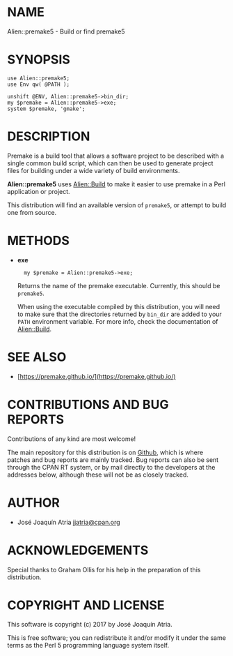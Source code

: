 # NAME

Alien::premake5 - Build or find premake5

# SYNOPSIS

    use Alien::premake5;
    use Env qw( @PATH );

    unshift @ENV, Alien::premake5->bin_dir;
    my $premake = Alien::premake5->exe;
    system $premake, 'gmake';

# DESCRIPTION

Premake is a build tool that allows a software project to be described with a
single common build script, which can then be used to generate project files
for building under a wide variety of build environments.

**Alien::premake5** uses [Alien::Build](https://metacpan.org/pod/Alien::Build) to make it easier to use premake in a
Perl application or project.

This distribution will find an available version of `premake5`, or attempt to
build one from source.

# METHODS

- **exe**

        my $premake = Alien::premake5->exe;

    Returns the name of the premake executable. Currently, this should be
    `premake5`.

    When using the executable compiled by this distribution, you
    will need to make sure that the directories returned by `bin_dir` are added
    to your `PATH` environment variable. For more info, check the documentation
    of [Alien::Build](https://metacpan.org/pod/Alien::Build).

# SEE ALSO

- [https://premake.github.io/](https://premake.github.io/)

# CONTRIBUTIONS AND BUG REPORTS

Contributions of any kind are most welcome!

The main repository for this distribution is on
[Github](https://github.com/jjatria/Alien-premake5), which is where patches
and bug reports are mainly tracked. Bug reports can also be sent through the
CPAN RT system, or by mail directly to the developers at the addresses below,
although these will not be as closely tracked.

# AUTHOR

- José Joaquín Atria <jjatria@cpan.org>

# ACKNOWLEDGEMENTS

Special thanks to Graham Ollis for his help in the preparation of this
distribution.

# COPYRIGHT AND LICENSE

This software is copyright (c) 2017 by José Joaquín Atria.

This is free software; you can redistribute it and/or modify it under
the same terms as the Perl 5 programming language system itself.
